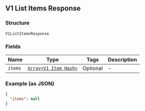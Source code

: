 ## V1 List Items Response

### Structure

`V1ListItemsResponse`

### Fields

| Name | Type | Tags | Description |
|  --- | --- | --- | --- |
| `items` | [`Array<V1 Item Hash>`](/doc/models/v1-item.md) | Optional | - |

### Example (as JSON)

```json
{
  "items": null
}
```

